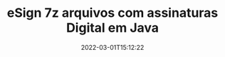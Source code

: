 ---
############################# Static ############################
layout: "auto-gen-signature"
date: 2022-03-01T15:12:22
draft: false
operation: Sign
signaturetype: Digital
fileformat: 7z
productName: Java
lang: pt
productCode: java
otherformats: pdf doc docx docm dot dotx odt ott xls xlsx xlsm xlsb ods ots xltx xltm pptx pptm
breadcrumb: Put Digital signature on 7z for Java

############################# Head ############################
head_title: "Adicionando assinaturas eletrônicas digitais ao arquivo 7z com Java"
head_description: "Coloque a assinatura digital no arquivo 7z para Java usando algumas linhas de código. Use a API de assinatura de documentos do GroupDocs para assinar dezenas de formatos de arquivo."

############################# Header ############################
title: "eSign 7z arquivos com assinaturas Digital em Java"
description: "Como adicionar a assinatura Digital com algumas linhas de código Java"
bg_image: "https://cms.admin.containerize.com/templates/aspose/App_Themes/V3/images/bg/header1.png"
bg_overlay: false
button:
    enable: true

############################# SubMenu ############################
submenu:
    enable: true

    left:
        img_alt: "GroupDocs.Signature for Java"
        image: "https://cms.admin.containerize.com/templates/groupdocs/images/product-logos/90x90-noborder/groupdocs-signature-java.png"
        product: "GroupDocs.Signature"
        platform: "Java"



############################# About ############################
about:
    enable: true
    title: "Sobre a API de assinaturas digitais do GroupDocs.Signature for Java"
    content: |
        [GroupDocs.Signature for Java](https://products.groupdocs.com/signature/java/) é uma API popular para assinar documentos com assinaturas eletrônicas digitais, com certificados digitais. Para a API de assinaturas digitais, usa arquivos de certificado PFX para assinar documentos com chaves privadas e públicas protegidas por senha. As assinaturas digitais podem ser usadas para certificar documentos comerciais com uma página específica do eSign PDF, certificar documentos inteiros do Microsoft Office, como Word, Excel, arquivos do Powerpoint e documentos do Open Office. Os clientes podem manipular facilmente as assinaturas, como editá-las, removê-las ou ajustá-las. A API fornece uma maneira de pesquisar e verificar assinaturas. Além disso, são fornecidas muitas habilidades para personalização de assinaturas.
    

############################# Steps ############################
steps:
    enable: true
    title_left: "Etapas para assinar 7z com Digital em Java"
    content_left: |
        [GroupDocs.Signature for Java](https://products.groupdocs.com/signature/java/) permite assinar documentos 7z com assinaturas Digital de forma rápida e fácil.
        
        * Crie uma instância da classe Signature fornecendo o arquivo 7z para assinar como caminho ou fluxo de memória
        * Instancie a classe SignOptions e defina todos os dados exigidos.
        * Invoque o método Signature.Sign() passando o arquivo de saída 7z ou fluxo de memória

    title_right: " Requisitos de sistema"
    content_right: |
        GroupDocs.Signature for Java são compatíveis com todas as principais plataformas e sistemas operacionais. Antes de executar o código abaixo, certifique-se de ter os seguintes pré-requisitos instalados em seu sistema.

        * Sistemas operacionais: Microsoft Windows, Linux, MacOS
        * Ambientes de desenvolvimento: NetBeans, Intellij IDEA, Eclipse, etc.
        * Java runtime: J2SE 6.0 and above
        * Obtenha o GroupDocs.Signature for Java mais recente de [Maven](https://repository.groupdocs.com/webapp/#/artifacts/browse/tree/General/repo/com/groupdocs/groupdocs-signature)
         
    code: |
        ```java    
                
        // Set up input 7z file
        String filePath = "input.7z";
        // Set up output file
        String outputFilePath = "output.7z";
        // Provide digital certificate
        String certificateFilePath = "certificate.pfx";

        // Instantiate Signature for input file
        Signature signature = new Signature(filePath);

        //Provide sign options
        DigitalSignOptions options = new DigitalSignOptions(certificateFilePath);

        // set certificate password
        options.setPassword("1234567890");

        // set signature position
        options.setLeft(50);
        options.setTop(200);

        // sign 7z document
        SignResult result = signature.sign(outputFilePath, options);

        ```

############################# Demos ############################
demos:
    enable: true
    title: "Assinando 7z documentos com Digital Demonstração ao vivo"
    content: |
       Assine o arquivo 7z com várias assinaturas agora mesmo visitando o site [GroupDocs.Signature App](https://products.groupdocs.app/signature/family). Demonstração online gratuita esperando por você.          

############################# More Formats ############################
more_formats:
    enable: true
    title: "Outras assinaturas Digital suportadas para Java"
    content: |
        "Você também pode assinar 7z com outros tipos de assinatura. Por favor, veja a lista abaixo."
    format: 
       
       
back_to_top:
    enable: true
---